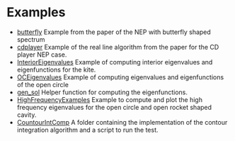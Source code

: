 # Examples
- [butterfly](butterfly.m) Example from the paper of the NEP with butterfly shaped spectrum
- [cdplayer](cdplayer.m)   Example of the real line algorithm from the paper for the CD player NEP case.
- [InteriorEigenvalues](InteriorEigenvalues.m) Example of computing interior eigenvalues and eigenfunctions for the kite.
- [OCEigenvalues](OCEigenvalues.m) Example of computing eigenvalues and eigenfunctions of the open circle
- [gen_sol](gen_sol.m) Helper function for computing the eigenfunctions.
- [HighFrequencyExamples](HighFrequencyExamples.m) Example to compute and plot the high frequency eigenvalues for the open circle and open rocket shaped cavity.
- [CountourIntComp](ContourIntComp) A folder containing the implementation of the contour integration algorithm and a script to run the test.
